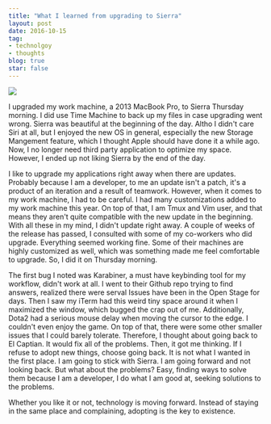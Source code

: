 ```yaml
---
title: "What I learned from upgrading to Sierra"
layout: post
date: 2016-10-15
tag:
- technolgoy
- thoughts
blog: true
star: false
---
```


<img src="{{site.url}}/assets/images/learning.jpg" />

I upgraded my work machine,  a 2013 MacBook Pro, to Sierra Thursday morning. I did use Time Machine to back up my files in case upgrading went wrong. Sierra was beautiful at the beginning of the day. Altho I didn't care Siri at all, but I enjoyed the new OS in general, especially the new Storage Mangement feature, which I thought Apple should have done it a while ago. Now, I no longer need third party application to optimize my space. However, I ended up not liking Sierra by the end of the day.

I like to upgrade my applications right away when there are updates. Probably because I am a developer, to me an update isn't a patch, it's a product of an iteration and a result of teamwork. However, when it comes to my work machine, I had to be careful.  I had many customizations added to my work machine this year. On top of that, I am Tmux and Vim user, and that means they aren't quite compatible with the new update in the beginning. With all these in my mind, I didn't update right away. A couple of weeks of the release has passed, I consulted with some of my co-workers who did upgrade. Everything seemed working fine. Some of their machines are highly customized as well, which was something made me feel comfortable to upgrade. So, I did it on Thursday morning.

The first bug I noted was Karabiner, a must have keybinding tool for my workflow, didn't work at all. I went to their Github repo trying to find answers, realized there were serval Issues have been in the Open Stage for days. Then I saw my iTerm had this weird tiny space around it when I maximized the window, which bugged the crap out of me. Additionally, Dota2 had a serious mouse delay when moving the cursor to the edge. I couldn't even enjoy the game. On top of that, there were some other smaller issues that I could barely tolerate. Therefore, I thought about going back to El Captian. It would fix all of the problems. Then, it got me thinking. If I refuse to adopt new things, choose going back. It is not what I wanted in the first place. I am going to stick with Sierra. I am going forward and not looking back. But what about the problems? Easy, finding ways to solve them because I am a developer, I do what I am good at, seeking solutions to the problems.

Whether you like it or not, technology is moving forward. Instead of staying in the same place and complaining, adopting is the key to existence.
